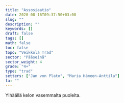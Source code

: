 ```yaml
---
title: "Assosiaatio"
date: 2020-08-16T09:37:50+03:00
slug: ""
description: ""
keywords: []
draft: false
tags: []
math: false
toc: false
topo: "Veikkola Trad"
sector: "Pääseinä"
sector_weight: 4
grade: "4+"
type: "trad"
setters: ["Jan von Plato", "Maria Hämeen-Anttila"]
fa: ""
---
```


Ylhäällä kelon vasemmalta puolelta.
